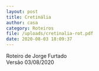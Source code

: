```yaml
---
layout: post
title: Cretinália
author: casa
category: Roteiros
file: /uploads/cretinalia-rot.pdf
date: 2020-08-03 18:09:37
---
```

R﻿oteiro de Jorge Furtado\
V﻿ersão 03/08/2020